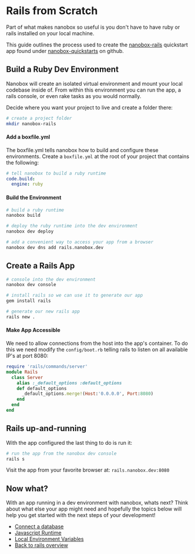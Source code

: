 # Rails from Scratch
Part of what makes nanobox so useful is you don't have to have ruby or rails installed on your local machine.

This guide outlines the process used to create the <a href="https://github.com/nanobox-quickstarts/nanobox-rails" target="\_blank">nanobox-rails</a> quickstart app found under <a href="https://github.com/nanobox-quickstarts" target="\_blank">nanobox-quickstarts</a> on github.

## Build a Ruby Dev Environment
Nanobox will create an isolated virtual environment and mount your local codebase inside of. From within this environment you can run the app, a rails console, or even rake tasks as you would normally.

Decide where you want your project to live and create a folder there:

```bash
# create a project folder
mkdir nanobox-rails
```

#### Add a boxfile.yml
The boxfile.yml tells nanobox how to build and configure these environments. Create a `boxfile.yml` at the root of your project that contains the following:

```yaml
# tell nanobox to build a ruby runtime
code.build:
  engine: ruby
```

#### Build the Environment

```bash
# build a ruby runtime
nanobox build

# deploy the ruby runtime into the dev environment
nanobox dev deploy

# add a convenient way to access your app from a browser
nanobox dev dns add rails.nanobox.dev
```

## Create a Rails App

```bash
# console into the dev environment
nanobox dev console

# install rails so we can use it to generate our app
gem install rails

# generate our new rails app
rails new .
```

#### Make App Accessible
We need to allow connections from the host into the app's container. To do this we need modify the `config/boot.rb` telling rails to listen on all available IP's at port 8080:

```ruby
require 'rails/commands/server'
module Rails
  class Server
    alias :_default_options :default_options
    def default_options
      _default_options.merge!(Host:'0.0.0.0', Port:8080)
    end
  end
end
```

## Rails up-and-running
With the app configured the last thing to do is run it:

```bash
# run the app from the nanobox dev console
rails s
```

Visit the app from your favorite browser at: `rails.nanobox.dev:8080`

## Now what?
With an app running in a dev environment with nanobox, whats next? Think about what else your app might need and hopefully the topics below will help you get started with the next steps of your development!

* [Connect a database](connect-a-database.html)
* [Javascript Runtime](javascript-runtime.html)
* [Local Environment Variables](local-evars.html)
* [Back to rails overview](rails.html)
